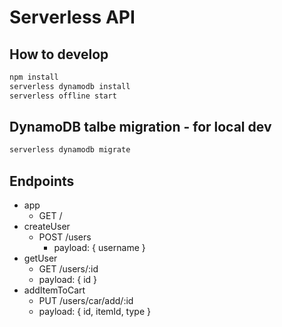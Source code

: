 # Serverless API

## How to develop
```bash
npm install
serverless dynamodb install
serverless offline start
```

## DynamoDB talbe migration - for local dev
```bash
serverless dynamodb migrate
```

## Endpoints
- app
  - GET /
- createUser
  - POST /users
    - payload: {
		username
    	}
- getUser
	- GET /users/:id
	- payload: {
		id
		}
- addItemToCart
	- PUT /users/car/add/:id
	- payload: {
		id,
		itemId,
		type
		}